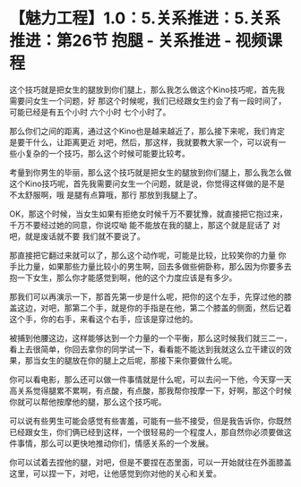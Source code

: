 # 【魅力工程】1.0：5.关系推进：5.关系推进：第26节 抱腿 - 关系推进 - 视频课程

这个技巧就是把女生的腿放到你们腿上，那么我怎么做这个Kino技巧呢，首先我需要问女生一个问题，好 那这个时候呢，我们已经跟女生约会了有一段时间了，可能已经是有五个小时 六个小时 七个小时了。

那么你们之间的距离，通过这个Kino也是越来越近了，那么接下来呢，我们肯定是要干什么，让距离更近 对吧，然后，那这样，我就要教大家一个，可以说有一些小复杂的一个技巧，那么这个时候可能要比较考。

考量到你男生的毕丽，那么这个技巧就是把女生的腿放到你们腿上，那么我怎么做这个Kino技巧呢，首先我需要问女生一个问题，就是说，你觉得这样做的是不是不太舒服啊，哦 是腿有点算哦，那行 那放到我腿上了。

OK，那这个时候，当女生如果有拒绝女时候千万不要犹豫，就直接把它抱过来，千万不要经过她的同意，你说哎呦 能不能放在我的腿上，那这个就是屁话了 对吧，就是废话就不要 我们就不要说了。

那直接把它翻过来就可以了，那么这个动作呢，可能是比较，比较笑你的力量 你手比力量，如果那些力量比较小的男生啊，回去多做些俯卧称，那么因为你要多去抱一下女生，那么你才能感觉到啊，他的这个力度应该是有多少。

那我们可以再演示一下，那首先第一步是什么呢，把你的这个左手，先穿过他的膝盖这边，对吧，那第二个手，就是你的手指是在他，第二个膝盖的侧面，然后记着这个手，你的右手，来看这个右手，应该是穿过他的。

被捕到他腰这边，这样能够达到一个力量的一个平衡，那么这时候我们就三二一，看上去很简单，你回去拿你的同学试一下，看看能不能达到我就这么立干建议的效果，那当女生的腿放在你的腿上之后呢，那接下来你要做什么呢。

你可以看电影，那么还可以做一件事情就是什么呢，可以去问一下他，今天穿一天高关系觉得腿累不累啊，有点酸，有点酸，那我帮你按摩一下，好啊，那这个时候你就可以帮他按摩他的腿，那么这个技巧呢。

可以说有些男生可能会感觉有些害羞，可能有一些不接受，但是我告诉你，你既然已经跟女生，你们俩已经到这样，一个很轻易的一个程度人，那自然你必须要做这件事情，那么可以更快地推动你们，情感关系的一个发展。

你可以试着去捏他的腿，对吧，但是不要捏在态里面，可以一开始就往在外面膝盖这里，可以捏一下，对吧，让他感觉到你对他的关心和关爱。